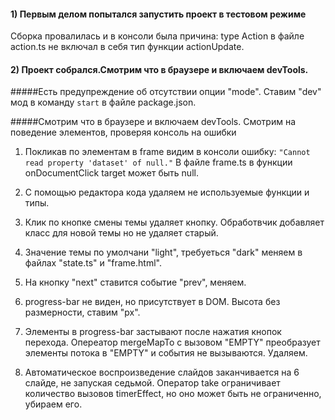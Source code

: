 #### 1) Первым делом попытался запустить проект в тестовом режиме
Сборка провалилась и в консоли была причина: type Action в файле action.ts не включал в себя тип функции actionUpdate.

#### 2) Проект собрался.Смотрим что в браузере и включаем devTools.
#####Есть предупреждение об отсутствии опции "mode". Ставим "dev" мод в команду `start` в файле package.json.

#####Смотрим что в браузере и включаем devTools. Смотрим на поведение элементов, проверяя консоль на ошибки

1) Покликав по элементам в frame видим в консоли ошибку: `"Cannot read property 'dataset' of null."`
В файле frame.ts в функции onDocumentClick target может быть null.

2) С помощью редактора кода удаляем не используемые функции и типы.

3) Клик по кнопке смены темы удаляет кнопку. Обработвчик добавляет класс для новой темы но не удаляет старый.

4) Значение темы по умолчани "light", требуеться "dark" меняем в файлах "state.ts" и "frame.html". 

5) На кнопку "next" ставится событие "prev", меняем.

6) progress-bar не виден, но присутствует в DOM. Высота без размерности, ставим "px".

7) Элементы в progress-bar застывают после нажатия кнопок перехода. Опереатор mergeMapTo с вызовом "EMPTY" преобразует элементы потока в "EMPTY" и события не вызываются. Удаляем.

8) Автоматическое воспроизведение слайдов заканчивается на 6 слайде, не запуская седьмой. Оператор take  ограничивает количество вызовов timerEffect, но оно может быть не ограниченно, убираем его.